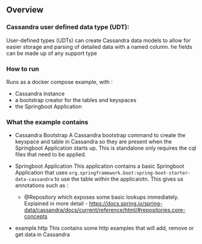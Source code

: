 ## Overview

### Cassandra user defined data type (UDT):

User-defined types (UDTs) can create Cassandra data models to allow for easier storage and parsing of detailed data with a named column. 
he fields can be made up of any support type

### How to run

Runs as a docker compose example, with :
- Cassandra instance
- a bootstrap creator for the tables and keyspaces 
- the Springboot Application

### What the example contains

- Cassandra Bootstrap
A Cassandra bootstrap command to create the keyspace and table in Cassandra so they are present when the Springboot Application starts up. 
This is standalone only requires the cql files that need to be applied.

- Springboot Application
This application contains a basic Springboot Application that uses `org.springframework.boot:spring-boot-starter-data-cassandra` to use the table within the applicaiotn. This gives us annotations such as :
  - @Repository which exposes some basic lookups immediately. Explained in more detail - https://docs.spring.io/spring-data/cassandra/docs/current/reference/html/#repositories.core-concepts

- example.http 
This contains some http examples that will add, remove or get data in Cassandra

